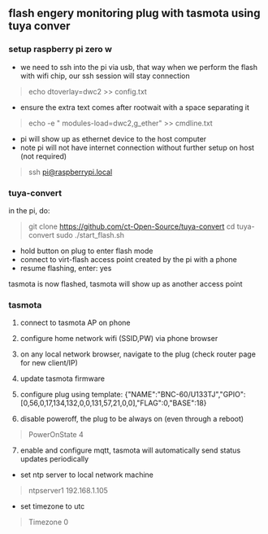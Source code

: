 ## flash engery monitoring plug with tasmota using tuya conver

### setup raspberry pi zero w
* we need to ssh into the pi via usb, that way when we perform the flash with wifi chip, our ssh session will stay connection
> echo dtoverlay=dwc2 >> config.txt

* ensure the extra text comes after rootwait with a space separating it
> echo -e " modules-load=dwc2,g_ether" >> cmdline.txt

* pi will show up as ethernet device to the host computer
* note pi will not have internet connection without further setup on host (not required)
> ssh pi@raspberrypi.local


### tuya-convert
in the pi, do:
> git clone https://github.com/ct-Open-Source/tuya-convert
> cd tuya-convert
> sudo ./start_flash.sh
* hold button on plug to enter flash mode
* connect to virt-flash access point created by the pi with a phone
* resume flashing, enter: yes

tasmota is now flashed, tasmota will show up as another access point

### tasmota
1. connect to tasmota AP on phone
2. configure home network wifi (SSID,PW) via phone browser
3. on any local network browser, navigate to the plug (check router page for new client/IP)
4. update tasmota firmware
5. configure plug using template:
{"NAME":"BNC-60/U133TJ","GPIO":[0,56,0,17,134,132,0,0,131,57,21,0,0],"FLAG":0,"BASE":18}

6. disable poweroff, the plug to be always on (even through a reboot)
> PowerOnState 4 

7. enable and configure mqtt, tasmota will automatically send status updates periodically

* set ntp server to local network machine
> ntpserver1 192.168.1.105

* set timezone to utc
> Timezone 0
